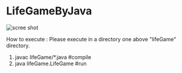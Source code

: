 # LifeGameByJava

![scree shot](images/lifegame.gif)

How to execute :
Please execute in a directory one above "lifeGame" directory.
1. javac lifeGame/\*.java #compile
2. java lifeGame.LifeGame #run
